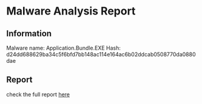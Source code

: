 # Malware Analysis Report

## Information

Malware name: Application.Bundle.EXE
Hash: d24dd688629ba34c5f6bfd7bb148ac114e164ac6b02ddcab0508770da0880dae


## Report

check the full report [here](./Malware%20Analysis%20Report%20DPF.pdf)
